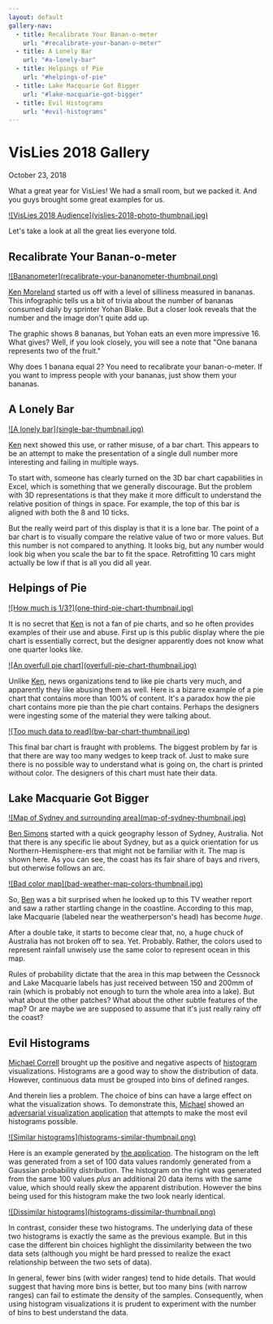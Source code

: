 ```yaml
---
layout: default
gallery-nav:
  - title: Recalibrate Your Banan-o-meter
    url: "#recalibrate-your-banan-o-meter"
  - title: A Lonely Bar
    url: "#a-lonely-bar"
  - title: Helpings of Pie
    url: "#helpings-of-pie"
  - title: Lake Macquarie Got Bigger
    url: "#lake-macquarie-got-bigger"
  - title: Evil Histograms
    url: "#evil-histograms"
---
```


# VisLies 2018 Gallery

October 23, 2018

What a great year for VisLies! We had a small room, but we packed it. And
you guys brought some great examples for us.

<a href="https://drive.google.com/file/d/1duITky6CJKOYgChhlsjJRzUbCdv6VnJZ/view?usp=sharing" class="image-full">
![VisLies 2018 Audience](vislies-2018-photo-thumbnail.jpg)
</a>

Let's take a look at all the great lies everyone told.

## Recalibrate Your Banan-o-meter

<a class="image-right" href="https://drive.google.com/open?id=159eTtIIrBNZ7O7kKO9xaynIYN63diOrq">
![Bananometer](recalibrate-your-bananometer-thumbnail.png)
</a>

[Ken Moreland] started us off with a level of silliness measured in
bananas. This infographic tells us a bit of trivia about the number of
bananas consumed daily by sprinter Yohan Blake. But a closer look reveals
that the number and the image don't quite add up.

The graphic shows 8 bananas, but Yohan eats an even more impressive 16.
What gives? Well, if you look closely, you will see a note that "One
banana represents two of the fruit."

Why does 1 banana equal 2? You need to recalibrate your banan-o-meter. If
you want to impress people with your bananas, just show them your bananas.

## A Lonely Bar

<a href="https://drive.google.com/open?id=1Eb1eJiOvNrsAc5xgyDOOE8v6ftftCieC" class="image-right">
![A lonely bar](single-bar-thumbnail.jpg)
</a>

[Ken][Ken Moreland] next showed this use, or rather misuse, of a bar chart.
This appears to be an attempt to make the presentation of a single dull
number more interesting and failing in multiple ways.

To start with, someone has clearly turned on the 3D bar chart capabilities
in Excel, which is something that we generally discourage. But the problem
with 3D representations is that they make it more difficult to understand
the relative position of things in space. For example, the top of this bar
is aligned with both the 8 and 10 ticks.

But the really weird part of this display is that it is a lone bar. The
point of a bar chart is to visually compare the relative value of two or
more values. But this number is not compared to anything. It looks big, but
any number would look big when you scale the bar to fit the space.
Retrofitting 10 cars might actually be low if that is all you did all year.

## Helpings of Pie

<a href="https://drive.google.com/open?id=1MgCsBS-aWQTabwaTcx1f_LJEYvz6dAy7" class="image-right">
![How much is 1/3?](one-third-pie-chart-thumbnail.jpg)
</a>

It is no secret that [Ken][Ken Moreland] is not a fan of pie charts, and
so he often provides examples of their use and abuse. First up is this
public display where the pie chart is essentially correct, but the designer
apparently does not know what one quarter looks like.

<div class="image-stop" />

<a href="https://drive.google.com/open?id=1f1GJJ4tPaCKEQGzJT-LD2PdPTxPSJtHh" class="image-right">
![An overfull pie chart](overfull-pie-chart-thumbnail.jpg)
</a>

Unlike [Ken][Ken Moreland], news organizations tend to like pie charts very
much, and apparently they like abusing them as well. Here is a bizarre
example of a pie chart that contains more than 100% of content. It's a
paradox how the pie chart contains more pie than the pie chart contains.
Perhaps the designers were ingesting some of the material they were talking
about.

<div class="image-stop" />

<a href="https://drive.google.com/open?id=1vDRh0jzlAEQQO0SGtUqz9VJAacrMH7g7" class="image-right">
![Too much data to read](bw-bar-chart-thumbnail.jpg)
</a>

This final bar chart is fraught with problems. The biggest problem by far
is that there are way too many wedges to keep track of. Just to make sure
there is no possible way to understand what is going on, the chart is
printed without color. The designers of this chart must hate their data.

## Lake Macquarie Got Bigger

<a href="https://drive.google.com/open?id=1Pel1yaTh8vQeG7ssLW0XMhXAHEZ3qAxt" class="image-left">
![Map of Sydney and surrounding area](map-of-sydney-thumbnail.jpg)
</a>

[Ben Simons] started with a quick geography lesson of Sydney, Australia. Not
that there is any specific lie about Sydney, but as a quick orientation for
us Northern-Hemisphere-ers that might not be familiar with it. The map is
shown here. As you can see, the coast has its fair share of bays and
rivers, but otherwise follows an arc.

<div class="image-stop" />

<a href="https://drive.google.com/open?id=1sKzPBT60mIapFRr_icu4vnIeU-QYOFFp" class="image-right">
![Bad color map](bad-weather-map-colors-thumbnail.jpg)
</a>

So, [Ben][Ben Simons] was a bit surprised when he looked up to this TV
weather report and saw a rather startling change in the coastline.
According to this map, lake Macquarie (labeled near the weatherperson's
head) has become _huge_.

After a double take, it starts to become clear that, no, a huge chuck of
Australia has not broken off to sea. Yet. Probably. Rather, the colors used
to represent rainfall unwisely use the same color to represent ocean in
this map.

Rules of probability dictate that the area in this map between the Cessnock
and Lake Macquarie labels has just received between 150 and 200mm of rain
(which is probably not enough to turn the whole area into a lake). But what
about the other patches? What about the other subtle features of the map?
Or are maybe we are supposed to assume that it's just really rainy off the
coast?

## Evil Histograms

[Michael Correll] brought up the positive and negative aspects of
[histogram] visualizations. Histograms are a good way to show the
distribution of data. However, continuous data must be grouped into bins of
defined ranges.

And therein lies a problem. The choice of bins can have a large effect on
what the visualization shows. To demonstrate this, [Michael][Michael
Correll] showed an [adversarial visualization application] that attempts to
make the most evil histograms possible.

<a href="https://drive.google.com/open?id=1Rv9JcCSrPO83W43Sdlx3IEFDBxYD-H9g" class="image-right">
![Similar histograms](histograms-similar-thumbnail.png)
</a>

Here is an example generated by [the application][adversarial visualization
application]. The histogram on the left was generated from a set of 100
data values randomly generated from a Gaussian probability distribution.
The histogram on the right was generated from the same 100 values _plus_ an
additional 20 data items with the same value, which should really skew the
apparent distribution. However the bins being used for this histogram make
the two look nearly identical.

<div class="image-stop" />

<a href="https://drive.google.com/open?id=1veXw6AJJPp2FQmMZFJtWYMoBXqn-whEr" class="image-right">
![Dissimilar histograms](histograms-dissimilar-thumbnail.png)
</a>

In contrast, consider these two histograms. The underlying data of these
two histograms is exactly the same as the previous example. But in this
case the different bin choices highlight the dissimilarity between the two
data sets (although you might be hard pressed to realize the exact
relationship between the two sets of data).

In general, fewer bins (with wider ranges) tend to hide details. That
would suggest that having more bins is better, but too many bins (with
narrow ranges) can fail to estimate the density of the samples.
Consequently, when using histogram visualizations it is prudent to
experiment with the number of bins to best understand the data.



[Ken Moreland]: http://kennethmoreland.com
[Ben Simons]: mailto:bsimons@acm.org
[Michael Correll]: http://correll.io/

[histogram]: https://en.wikipedia.org/wiki/Histogram
[adversarial visualization application]: https://algebraicvis.github.io/SanityCheck/attack/
